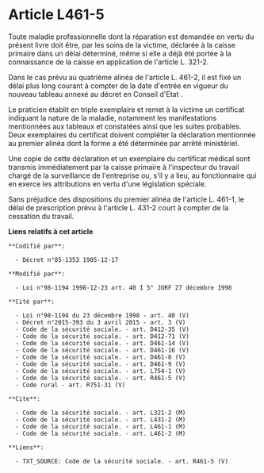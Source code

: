 # Article L461-5

Toute maladie professionnelle dont la réparation est demandée en vertu du présent livre doit être, par les soins de la
victime, déclarée à la caisse primaire dans un délai déterminé, même si elle a déjà été portée à la connaissance de la caisse
en application de l'article L. 321-2.

Dans le cas prévu au quatrième alinéa de l'article L. 461-2, il est fixé un délai plus long courant à compter de la date
d'entrée en vigueur du nouveau tableau annexé au décret en Conseil d'Etat . 

Le praticien établit en triple exemplaire et remet à la victime un certificat indiquant la nature de la maladie, notamment
les manifestations mentionnées aux tableaux et constatées ainsi que les suites probables. Deux exemplaires du certificat
doivent compléter la déclaration mentionnée au premier alinéa dont la forme a été déterminée par arrêté ministériel. 

Une copie de cette déclaration et un exemplaire du certificat médical sont transmis immédiatement par la caisse primaire à
l'inspecteur du travail chargé de la surveillance de l'entreprise ou, s'il y a lieu, au fonctionnaire qui en exerce les
attributions en vertu d'une législation spéciale. 

Sans préjudice des dispositions du premier alinéa de l'article L. 461-1, le délai de prescription prévu à l'article L. 431-2
court à compter de la cessation du travail.

**Liens relatifs à cet article**

	**Codifié par**:

	  - Décret n°85-1353 1985-12-17

	**Modifié par**:

	  - Loi n°98-1194 1998-12-23 art. 40 I 5° JORF 27 décembre 1998

	**Cité par**:

	  - Loi n°98-1194 du 23 décembre 1998 - art. 40 (V)
	  - Décret n°2015-393 du 3 avril 2015 - art. 3 (V)
	  - Code de la sécurité sociale. - art. D412-35 (V)
	  - Code de la sécurité sociale. - art. D412-71 (V)
	  - Code de la sécurité sociale. - art. D461-14 (V)
	  - Code de la sécurité sociale. - art. D461-16 (V)
	  - Code de la sécurité sociale. - art. D461-8 (V)
	  - Code de la sécurité sociale. - art. D461-9 (V)
	  - Code de la sécurité sociale. - art. L754-1 (V)
	  - Code de la sécurité sociale. - art. R461-5 (V)
	  - Code rural - art. R751-31 (V)

	**Cite**:

	  - Code de la sécurité sociale. - art. L321-2 (M)
	  - Code de la sécurité sociale. - art. L431-2 (M)
	  - Code de la sécurité sociale. - art. L461-1 (M)
	  - Code de la sécurité sociale. - art. L461-2 (M)

	**Liens**:

	  - TXT_SOURCE: Code de la sécurité sociale. - art. R461-5 (V)
